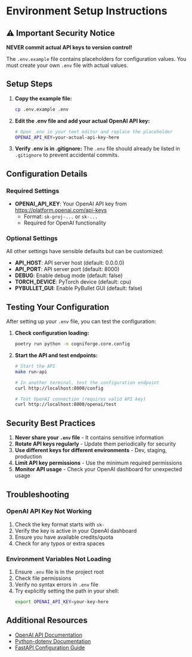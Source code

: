# Environment Setup Instructions

## ⚠️ Important Security Notice

**NEVER commit actual API keys to version control!**

The `.env.example` file contains placeholders for configuration values. You must create your own `.env` file with actual values.

## Setup Steps

1. **Copy the example file:**
   ```bash
   cp .env.example .env
   ```

2. **Edit the .env file and add your actual OpenAI API key:**
   ```bash
   # Open .env in your text editor and replace the placeholder
   OPENAI_API_KEY=your-actual-api-key-here
   ```

3. **Verify .env is in .gitignore:**
   The `.env` file should already be listed in `.gitignore` to prevent accidental commits.

## Configuration Details

### Required Settings

- **OPENAI_API_KEY**: Your OpenAI API key from https://platform.openai.com/api-keys
  - Format: `sk-proj-...` or `sk-...`
  - Required for OpenAI functionality

### Optional Settings

All other settings have sensible defaults but can be customized:

- **API_HOST**: API server host (default: 0.0.0.0)
- **API_PORT**: API server port (default: 8000)
- **DEBUG**: Enable debug mode (default: false)
- **TORCH_DEVICE**: PyTorch device (default: cpu)
- **PYBULLET_GUI**: Enable PyBullet GUI (default: false)

## Testing Your Configuration

After setting up your `.env` file, you can test the configuration:

1. **Check configuration loading:**
   ```bash
   poetry run python -m cogniforge.core.config
   ```

2. **Start the API and test endpoints:**
   ```bash
   # Start the API
   make run-api
   
   # In another terminal, test the configuration endpoint
   curl http://localhost:8000/config
   
   # Test OpenAI connection (requires valid API key)
   curl http://localhost:8000/openai/test
   ```

## Security Best Practices

1. **Never share your `.env` file** - It contains sensitive information
2. **Rotate API keys regularly** - Update them periodically for security
3. **Use different keys for different environments** - Dev, staging, production
4. **Limit API key permissions** - Use the minimum required permissions
5. **Monitor API usage** - Check your OpenAI dashboard for unexpected usage

## Troubleshooting

### OpenAI API Key Not Working

1. Check the key format starts with `sk-`
2. Verify the key is active in your OpenAI dashboard
3. Ensure you have available credits/quota
4. Check for any typos or extra spaces

### Environment Variables Not Loading

1. Ensure `.env` file is in the project root
2. Check file permissions
3. Verify no syntax errors in `.env` file
4. Try explicitly setting the path in your shell:
   ```bash
   export OPENAI_API_KEY=your-key-here
   ```

## Additional Resources

- [OpenAI API Documentation](https://platform.openai.com/docs)
- [Python-dotenv Documentation](https://pypi.org/project/python-dotenv/)
- [FastAPI Configuration Guide](https://fastapi.tiangolo.com/advanced/settings/)